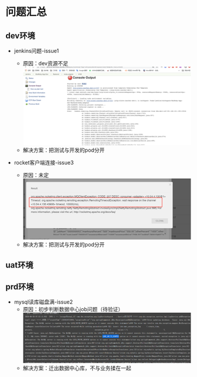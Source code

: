# 问题汇总

## dev环境

- jenkins问题-issue1
  - 原因：dev资源不足
    ![avatar](./img/issue1.png)
  - 解决方案：把测试与开发的pod分开

- rocket客户端连接-issue3
  - 原因：未定
    ![avatar](./img/issue3.png)
  - 解决方案：把测试与开发的pod分开

## uat环境

## prd环境

- mysql读库磁盘满-issue2
  - 原因：初步判断数据中心job问题（待验证）
  ![avatar](./img/issue2.png)
  - 解决方案：迁出数据中心库，不与业务揉在一起
